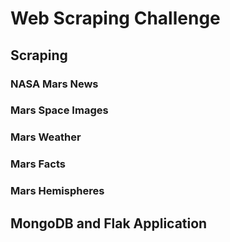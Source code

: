# Web Scraping Challenge
## Scraping
### NASA Mars News
### Mars Space Images
### Mars Weather
### Mars Facts
### Mars Hemispheres
## MongoDB and Flak Application

